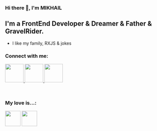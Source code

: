 ### Hi there 👋, I'm MIKHAIL

## I'm a FrontEnd Developer & Dreamer & Father & GravelRider.

- I like my family, RXJS & jokes

### Connect with me:

<p>
<a href="https://www.linkedin.com/in/mikhail-yachnik-91277922b/" target="_blank">
<img width="60px" src="https://cdn-icons-png.flaticon.com/512/145/145807.png"/>
</a>
<a href="https://t.me/krblnj" target="_blank">
<img width="60px" src="https://cdn-icons-png.flaticon.com/512/906/906377.png"/>
</a>
<a href="https://wa.me/48500105229" target="_blank">
<img width="60px" src="https://cdn-icons-png.flaticon.com/512/2504/2504845.png"/>
</a>
</p>
<br/>

### My love is...:

<p>
<img width="50px" src="https://encrypted-tbn0.gstatic.com/images?q=tbn:ANd9GcR2_10HgRvlZUWJdnvKaNPfDzdYnU4R60Enmg&s"/>
<img width="50px" src="https://cdn.worldvectorlogo.com/logos/rxjs-1.svg"/>

[//]: # (<img width="50px" src="https://cdn.icon-icons.com/icons2/2415/PNG/512/redux_original_logo_icon_146365.png"/>)
[//]: # (<img width="50px" src="https://cdn-icons-png.flaticon.com/512/541/541552.png"/>)
[//]: # (<img width="50px" src="https://cdn-icons-png.flaticon.com/512/5968/5968381.png"/>)
[//]: # (<img width="50px" src="https://cdn-icons-png.flaticon.com/512/733/733553.png"/>)
[//]: # (<img width="50px" src="https://cdn-icons-png.flaticon.com/512/1126/1126012.png"/>)

</p>
<!--
**YACHNIKMIKHAIL/YACHNIKMIKHAIL** is a ✨ _special_ ✨ repository because its `README.md` (this file) appears on your GitHub profile.

Here are s
- 🔭 I’m currently working on ...
- 🌱 I’m currently learning ...
- 👯 I’m looking to collaborate on ...
- 🤔 I’m looking for help with ...
- 💬 Ask me about ...
- 📫 How to reach me: ...
- 😄 Pronouns: ...
- ⚡ Fun fact: ...
-->
